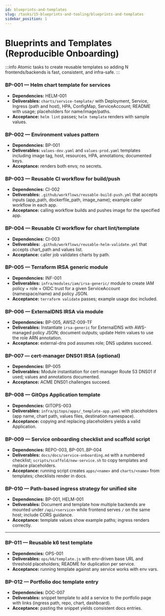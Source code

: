 ```yaml
---
id: blueprints-and-templates
slug: /tasks/15-blueprints-and-tooling/blueprints-and-templates
sidebar_position: 1
---
```


# Blueprints and Templates (Reproducible Onboarding)

:::info Atomic tasks to create reusable templates so adding N frontends/backends is fast, consistent, and infra-safe. :::

### BP-001 — Helm chart template for services

- **Dependencies:** HELM-001
- **Deliverables:** `charts/service-template/` with Deployment, Service, Ingress (path and host), HPA, ConfigMap, ServiceAccount; README with usage; placeholders for name/image/paths.
- **Acceptance:** `helm lint` passes; `helm template` renders with sample values.

### BP-002 — Environment values pattern

- **Dependencies:** BP-001
- **Deliverables:** `values-dev.yaml` and `values-prod.yaml` templates including image tag, host, resources, HPA, annotations; documented keys.
- **Acceptance:** renders both envs; no secrets.

### BP-003 — Reusable CI workflow for build/push

- **Dependencies:** CI-002
- **Deliverables:** `.github/workflows/reusable-build-push.yml` that accepts inputs (app_path, dockerfile_path, image_name); example caller workflow in each app.
- **Acceptance:** calling workflow builds and pushes image for the specified app.

### BP-004 — Reusable CI workflow for chart lint/template

- **Dependencies:** CI-003
- **Deliverables:** `.github/workflows/reusable-helm-validate.yml` that accepts chart_path and values list.
- **Acceptance:** caller job validates charts by path.

### BP-005 — Terraform IRSA generic module

- **Dependencies:** INF-001
- **Deliverables:** `infra/modules/iam/irsa-generic/` module to create IAM policy + role + OIDC trust for a given ServiceAccount (namespace/name) and policy JSON.
- **Acceptance:** `terraform validate` passes; example usage doc included.

### BP-006 — ExternalDNS IRSA via module

- **Dependencies:** BP-005, AWSZ-009-TF
- **Deliverables:** Instantiate `irsa-generic` for ExternalDNS with AWS-managed policy JSON; document outputs; update Helm values to use the role ARN annotation.
- **Acceptance:** external-dns pod assumes role; DNS updates succeed.

### BP-007 — cert-manager DNS01 IRSA (optional)

- **Dependencies:** BP-005
- **Deliverables:** Module instantiation for cert-manager Route 53 DNS01 if used; values and annotations documented.
- **Acceptance:** ACME DNS01 challenges succeed.

### BP-008 — GitOps Application template

- **Dependencies:** GITOPS-003
- **Deliverables:** `infra/gitops/apps/_template-app.yaml` with placeholders (app name, chart path, values files, destination namespace).
- **Acceptance:** copying and replacing placeholders yields a valid Application.

### BP-009 — Service onboarding checklist and scaffold script

- **Dependencies:** REPO-003, BP-001..BP-004
- **Deliverables:** `docs/docs/service-onboarding.md` with a numbered checklist; `scripts/scaffold/new-service.sh` to copy templates and replace placeholders.
- **Acceptance:** running script creates `apps/<name>` and `charts/<name>` from templates; checklists render in docs.

### BP-010 — Path-based ingress strategy for unified site

- **Dependencies:** BP-001, HELM-001
- **Deliverables:** Document and template how multiple backends are mounted under `/api/<service>` while frontend serves `/` on the same host; include CORS guidance.
- **Acceptance:** template values show example paths; ingress renders correctly.

---

### BP-011 — Reusable k6 test template

- **Dependencies:** OPS-001
- **Deliverables:** `ops/k6/template.js` with env-driven base URL and threshold placeholders; README for duplication per service.
- **Acceptance:** running template against any service works with env vars.

### BP-012 — Portfolio doc template entry

- **Dependencies:** DOC-007
- **Deliverables:** snippet template to add a service to the portfolio page with links (ingress path, repo, chart, dashboard).
- **Acceptance:** pasting the snippet yields consistent docs entries.

